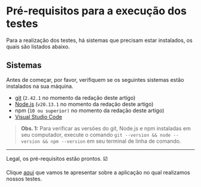 # Pré-requisitos para a execução dos testes

Para a realização dos testes, há sistemas que precisam estar instalados, os quais são listados abaixo.

## Sistemas

Antes de começar, por favor, verifiquem se os seguintes sistemas estão instalados na sua máquina.

- [git](https://git-scm.com/) (`2.42.1` no momento da redação deste artigo)
- [Node.js](https://nodejs.org/en/) (`v20.13.1` no momento da redação deste artigo)
- npm (`10 ou superior)` no momento da redação deste artigo)
- [Visual Studio Code](https://code.visualstudio.com/)

> **Obs. 1:** Para verificar as versões do git, Node.js e npm instaladas em seu computador, execute o comando `git --version && node --version && npm --version` em seu terminal de linha de comando.


___

Legal, os pré-requisitos estão prontos. ☑️

Clique [aqui](obugbank.md) que vamos te apresentar sobre a aplicação no qual realizamos nossos testes.
